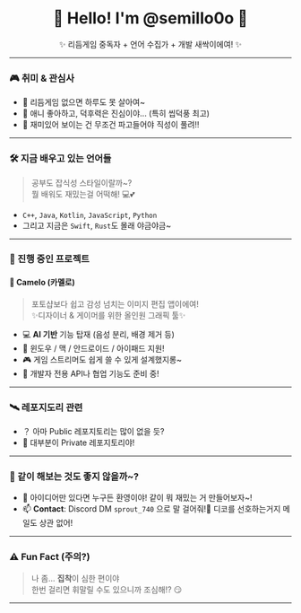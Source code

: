 <h1 align="center">🌱 Hello! I'm @semillo0o 🌱</h1>
<p align="center">✨ 리듬게임 중독자 + 언어 수집가 + 개발 새싹이에여! ✨</p>

---

### 🎮 취미 & 관심사
- 👀 리듬게임 없으면 하루도 못 살아여~
- 🌟 애니 좋아하고, 덕후력은 진심이야... (특히 씹덕풍 최고)
- 🧪 재미있어 보이는 건 무조건 파고들어야 직성이 풀려!!

---

### 🛠️ 지금 배우고 있는 언어들
> 공부도 잡식성 스타일이랄까~?  
> 뭘 배워도 재밌는걸 어떡해! 💻💕

- `C++`, `Java`, `Kotlin`, `JavaScript`, `Python`  
- 그리고 지금은 `Swift`, `Rust`도 몰래 야금야금~  

---

### 💼 진행 중인 프로젝트

#### 🎨 Camelo (카멜로)
> 포토샵보다 쉽고 감성 넘치는 이미지 편집 앱이에여!  
> ✨디자이너 & 게이머를 위한 올인원 그래픽 툴✨  

- 💻 **AI 기반** 기능 탑재 (음성 분리, 배경 제거 등)
- 📱 윈도우 / 맥 / 안드로이드 / 아이패드 지원!
- 🎮 게임 스트리머도 쉽게 쓸 수 있게 설계했지롱~
- 🤝 개발자 전용 API나 협업 기능도 준비 중!

---

### 🛰️ 레포지도리 관련

- ？ 아마 Public 레포지토리는 많이 없을 듯?
- 🔐 대부분이 Private 레포지토리야!


---

### 🤝 같이 해보는 것도 좋지 않을까~?
- 💞️ 아이디어만 있다면 누구든 환영이야! 같이 뭐 재밌는 거 만들어보자~!
- 📫 **Contact**: Discord DM `sprout_740` 으로 말 걸어줘!🎐 디코를 선호하는거지 메일도 상관 없어!

---

### ⚠️ Fun Fact (주의?)
> 나 좀... **집착**이 심한 편이야  
> 한번 걸리면 휘말릴 수도 있으니까 조심해!? 😏

---

<!---
semillo0o/semillo0o is a ✨ special ✨ repository because its `README.md` (this file) appears on your GitHub profile.
You can click the Preview link to take a look at your changes.
--->
